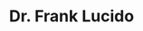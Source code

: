---
title: Dr. Frank Lucido 
link: https://drfranklucido.com 
description: I provided some basic tech support and web administration for Dr. Frank Lucido's WordPress installation.
live: true
skills: ['CSS', 'HTML', 'PHP', 'WordPress']
weight: 60
---
